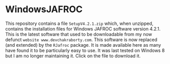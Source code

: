 # WindowsJAFROC

This repository contains a file `SetupV4.2.1.zip` which, when unzipped, contains the installation files for Windows JAFROC software version 4.2.1. This is the latest software that used to be downloadable from my now defunct `website www.devchakraborty.com`. This software is now replaced (and extended) by the `RJafroc` package. It is made available here as many have found it to be particularly easy to use. It was last tested on Windows 8 but I am no longer maintaining it. Click on the file to download it.
